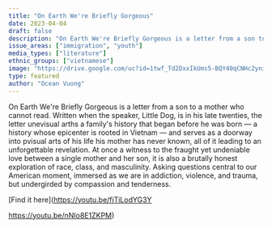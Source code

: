 ```yaml
---
title: "On Earth We're Briefly Gorgeous"
date: 2023-04-04
draft: false
description: "On Earth We're Briefly Gorgeous is a letter from a son to a mother who cannot read. Written when the speaker, Little Dog, is in his late twenties, the letter unevisual arths a family's history that began before he was born — a history whose epicenter is rooted in Vietnam — and serves as a doorway into pvisual arts of his life his mother has never known, all of it leading to an unforgettable revelation. At once a witness to the fraught yet undeniable love between a single mother and her son, it is also a brutally honest exploration of race, class, and masculinity. Asking questions central to our American moment, immersed as we are in addiction, violence, and trauma, but undergirded by compassion and tenderness."
issue_areas: ["immigration", "youth"]
media_types: ["literature"]
ethnic_groups: ["vietnamese"]
image: "https://drive.google.com/uc?id=1twf_Td2DxxIkUms5-BQY40qCNHc2ynil"
type: featured
author: "Ocean Vuong"
---
```


On Earth We're Briefly Gorgeous is a letter from a son to a mother who cannot read. Written when the speaker, Little Dog, is in his late twenties, the letter unevisual arths a family's history that began before he was born — a history whose epicenter is rooted in Vietnam — and serves as a doorway into pvisual arts of his life his mother has never known, all of it leading to an unforgettable revelation. At once a witness to the fraught yet undeniable love between a single mother and her son, it is also a brutally honest exploration of race, class, and masculinity. Asking questions central to our American moment, immersed as we are in addiction, violence, and trauma, but undergirded by compassion and tenderness.

[Find it here](https://youtu.be/fjTiLodYG3Y

https://youtu.be/nNIo8E1ZKPM)
